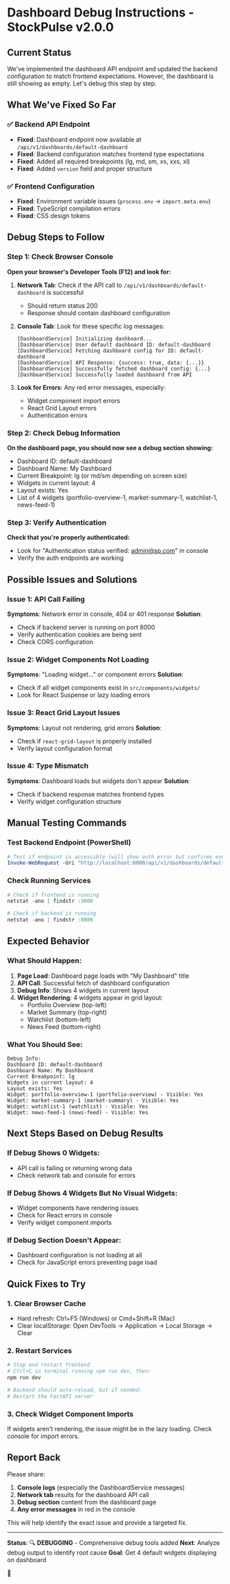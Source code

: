 # Dashboard Debug Instructions - StockPulse v2.0.0

## Current Status
We've implemented the dashboard API endpoint and updated the backend configuration to match frontend expectations. However, the dashboard is still showing as empty. Let's debug this step by step.

## What We've Fixed So Far

### ✅ Backend API Endpoint
- **Fixed**: Dashboard endpoint now available at `/api/v1/dashboards/default-dashboard`
- **Fixed**: Backend configuration matches frontend type expectations
- **Fixed**: Added all required breakpoints (lg, md, sm, xs, xxs, xl)
- **Fixed**: Added `version` field and proper structure

### ✅ Frontend Configuration
- **Fixed**: Environment variable issues (`process.env` → `import.meta.env`)
- **Fixed**: TypeScript compilation errors
- **Fixed**: CSS design tokens

## Debug Steps to Follow

### Step 1: Check Browser Console
**Open your browser's Developer Tools (F12) and look for:**

1. **Network Tab**: Check if the API call to `/api/v1/dashboards/default-dashboard` is successful
   - Should return status 200
   - Response should contain dashboard configuration

2. **Console Tab**: Look for these specific log messages:
   ```
   [DashboardService] Initializing dashboard...
   [DashboardService] User default dashboard ID: default-dashboard
   [DashboardService] Fetching dashboard config for ID: default-dashboard
   [DashboardService] API Response: {success: true, data: {...}}
   [DashboardService] Successfully fetched dashboard config: {...}
   [DashboardService] Successfully loaded dashboard from API
   ```

3. **Look for Errors**: Any red error messages, especially:
   - Widget component import errors
   - React Grid Layout errors
   - Authentication errors

### Step 2: Check Debug Information
**On the dashboard page, you should now see a debug section showing:**
- Dashboard ID: default-dashboard
- Dashboard Name: My Dashboard
- Current Breakpoint: lg (or md/sm depending on screen size)
- Widgets in current layout: 4
- Layout exists: Yes
- List of 4 widgets (portfolio-overview-1, market-summary-1, watchlist-1, news-feed-1)

### Step 3: Verify Authentication
**Check that you're properly authenticated:**
- Look for "Authentication status verified: admin@sp.com" in console
- Verify the auth endpoints are working

## Possible Issues and Solutions

### Issue 1: API Call Failing
**Symptoms**: Network error in console, 404 or 401 response
**Solution**: 
- Check if backend server is running on port 8000
- Verify authentication cookies are being sent
- Check CORS configuration

### Issue 2: Widget Components Not Loading
**Symptoms**: "Loading widget..." or component errors
**Solution**:
- Check if all widget components exist in `src/components/widgets/`
- Look for React Suspense or lazy loading errors

### Issue 3: React Grid Layout Issues
**Symptoms**: Layout not rendering, grid errors
**Solution**:
- Check if `react-grid-layout` is properly installed
- Verify layout configuration format

### Issue 4: Type Mismatch
**Symptoms**: Dashboard loads but widgets don't appear
**Solution**:
- Check if backend response matches frontend types
- Verify widget configuration structure

## Manual Testing Commands

### Test Backend Endpoint (PowerShell)
```powershell
# Test if endpoint is accessible (will show auth error but confirms endpoint exists)
Invoke-WebRequest -Uri "http://localhost:8000/api/v1/dashboards/default-dashboard" -Method GET
```

### Check Running Services
```powershell
# Check if frontend is running
netstat -ano | findstr :3000

# Check if backend is running  
netstat -ano | findstr :8000
```

## Expected Behavior

### What Should Happen:
1. **Page Load**: Dashboard page loads with "My Dashboard" title
2. **API Call**: Successful fetch of dashboard configuration
3. **Debug Info**: Shows 4 widgets in current layout
4. **Widget Rendering**: 4 widgets appear in grid layout:
   - Portfolio Overview (top-left)
   - Market Summary (top-right)
   - Watchlist (bottom-left)
   - News Feed (bottom-right)

### What You Should See:
```
Debug Info:
Dashboard ID: default-dashboard
Dashboard Name: My Dashboard
Current Breakpoint: lg
Widgets in current layout: 4
Layout exists: Yes
Widget: portfolio-overview-1 (portfolio-overview) - Visible: Yes
Widget: market-summary-1 (market-summary) - Visible: Yes
Widget: watchlist-1 (watchlist) - Visible: Yes
Widget: news-feed-1 (news-feed) - Visible: Yes
```

## Next Steps Based on Debug Results

### If Debug Shows 0 Widgets:
- API call is failing or returning wrong data
- Check network tab and console for errors

### If Debug Shows 4 Widgets But No Visual Widgets:
- Widget components have rendering issues
- Check for React errors in console
- Verify widget component imports

### If Debug Section Doesn't Appear:
- Dashboard configuration is not loading at all
- Check for JavaScript errors preventing page load

## Quick Fixes to Try

### 1. Clear Browser Cache
- Hard refresh: Ctrl+F5 (Windows) or Cmd+Shift+R (Mac)
- Clear localStorage: Open DevTools → Application → Local Storage → Clear

### 2. Restart Services
```powershell
# Stop and restart frontend
# Ctrl+C in terminal running npm run dev, then:
npm run dev

# Backend should auto-reload, but if needed:
# Restart the FastAPI server
```

### 3. Check Widget Component Imports
If widgets aren't rendering, the issue might be in the lazy loading. Check console for import errors.

## Report Back
Please share:
1. **Console logs** (especially the DashboardService messages)
2. **Network tab** results for the dashboard API call
3. **Debug section** content from the dashboard page
4. **Any error messages** in red in the console

This will help identify the exact issue and provide a targeted fix.

---

**Status**: 🔍 **DEBUGGING** - Comprehensive debug tools added
**Next**: Analyze debug output to identify root cause
**Goal**: Get 4 default widgets displaying on dashboard

🚀 
